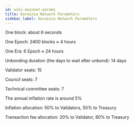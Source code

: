 ```yaml
---
id: wiki-mainnet-params
title: Darwinia Network Parameters
sidebar_label: Darwinia Network Parameters
---
```


One block: about 6 seconds

One Epoch: 2400 blocks ≈ 4 hours

One Era: 6 Epoch ≈ 24 hours

Unbonding duration (the days to wait after unbond): 14 days

Validator seats: 15

Council seats: 7

Technical committee seats: 7

The annual inflation rate is around 5%

Inflation allocation: 50% to Validators, 50% to Treasury

Transaction fee allocation: 20% to Validator, 80% to Treasury

